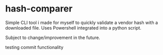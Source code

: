 # hash-comparer
Simple CLI tool i made for myself to quickly validate a vendor hash with a downloaded file.
Uses Powershell integrated into a python script.

Subject to change/improvement in the future.

testing commit functionality